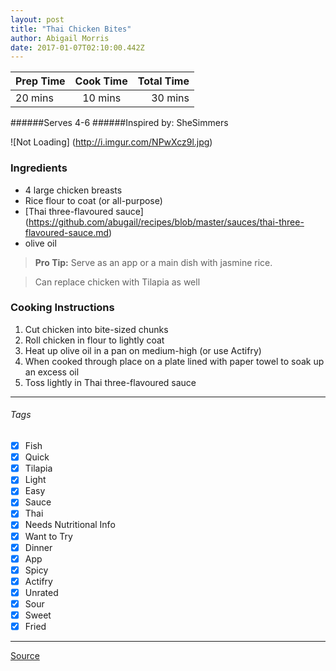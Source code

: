 ```yaml
---
layout: post
title: "Thai Chicken Bites"
author: Abigail Morris
date: 2017-01-07T02:10:00.442Z
---
```


| Prep Time  | Cook Time    | Total Time  |
| ---------- |:------------:| -----------:|
| 20 mins    | 10 mins      | 30 mins     |


######Serves 4-6
######Inspired by: SheSimmers

![Not Loading] (http://i.imgur.com/NPwXcz9l.jpg)

### Ingredients

* 4 large chicken breasts
* Rice flour to coat (or all-purpose)
* [Thai three-flavoured sauce] (https://github.com/abugail/recipes/blob/master/sauces/thai-three-flavoured-sauce.md)
* olive oil


> **Pro Tip:** Serve as an app or a main dish with jasmine rice.

> Can replace chicken with Tilapia as well

### Cooking Instructions

1. Cut chicken into bite-sized chunks
2. Roll chicken in flour to lightly coat
3. Heat up olive oil in a pan on medium-high (or use Actifry)
4. When cooked through place on a plate lined with paper towel to soak up an excess oil 
5. Toss lightly in Thai three-flavoured sauce


---

###### Tags
- [x] Fish
- [x] Quick
- [x] Tilapia
- [x] Light
- [x] Easy
- [x] Sauce
- [x] Thai
- [x] Needs Nutritional Info
- [x] Want to Try
- [x] Dinner
- [x] App
- [x] Spicy
- [x] Actifry
- [x] Unrated
- [x] Sour
- [x] Sweet
- [x] Fried

---

[Source](http://shesimmers.com/2011/03/thai-three-flavored-sauce-newbie.html)

